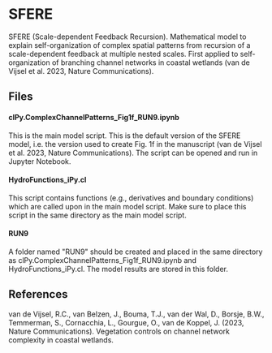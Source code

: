 # SFERE
SFERE (Scale-dependent Feedback Recursion). Mathematical model to explain self-organization of complex spatial patterns from recursion of a scale-dependent feedback at multiple nested scales. First applied to self-organization of branching channel networks in coastal wetlands (van de Vijsel et al. 2023, Nature Communications).

## Files
#### clPy.ComplexChannelPatterns_Fig1f_RUN9.ipynb
This is the main model script. This is the default version of the SFERE model, i.e. the version used to create Fig. 1f in the manuscript (van de Vijsel et al. 2023, Nature Communications). The script can be opened and run in Jupyter Notebook.

#### HydroFunctions_iPy.cl
This script contains functions (e.g., derivatives and boundary conditions) which are called upon in the main model script. Make sure to place this script in the same directory as the main model script.

#### RUN9
A folder named "RUN9" should be created and placed in the same directory as clPy.ComplexChannelPatterns_Fig1f_RUN9.ipynb and HydroFunctions_iPy.cl. The model results are stored in this folder.

## References
van de Vijsel, R.C., van Belzen, J., Bouma, T.J., van der Wal, D., Borsje, B.W., Temmerman, S., Cornacchia, L., Gourgue, O., van de Koppel, J. (2023, Nature Communications). Vegetation controls on channel network complexity in coastal wetlands.
